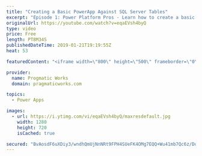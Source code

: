 ```yaml
---
title: "Creating a Basic PowerApp Against SQL Server Tables"
excerpt: "Episode 1: Power Platform Pros - Learn how to create a basic PowerApp using Start with Data wizard and an Azure SQL Server table.   For PowerApps training, please go to http://www.pragmaticworks.com  - - - - - - - - - - - - - - - - - - - - - - - - - - - - - - - - - - - - - - - - - - - - - -- - - - -"
originalUrl: https://youtube.com/watch?v=eqaEVsh4byQ
type: video
price: Free
length: PT8M34S
publishedDateTime: 2019-01-21T19:19:55Z
heat: 53

featuredContent: "<iframe width=\"800\" height=\"500\" frameborder=\"0\" src=\"https://www.youtube.com/embed/eqaEVsh4byQ\" allow=\"accelerometer; autoplay; encrypted-media; gyroscope; picture-in-picture\" allowfullscreen></iframe>"

provider:
  name: Progmatic Works
  domain: pragmaticworks.com

topics:
  - Power Apps

images:
  - url: https://i.ytimg.com/vi/eqaEVsh4byQ/maxresdefault.jpg
    width: 1280
    height: 720
    isCached: true

secured: "BvAosdF6uXDiy3/wndhQmUjNnNRt9FPH4SUeFK4OMg7EQQ+Wu41mb7Qc6z/DoRjH99rwe+4yZqa3RVUw/I+Gk0I+asf6Ot3ukLCVfzG66r0ff9wMPSJHHpGn1Qafu+BkvivVkMPhbPUBM0zhWXe+6EmqS3gMt0oTcPDvgKq6wg+4dDSUkAsiPFYwddvEHUf1BrIM+JmENHNDudhZ5TaFUMW5C8ZeQIdFjBzbACQJJdbl+ugFjnN+Uchz5kd5r2GQWgOwuQxtWvdjHfTiEXgR+mTdDjRNVhJR6N8HMkKe1jc1WgI7tWYTb5CLj+cUaHc0AUptTfyant5PNSjS1+qHoXcgDAMwXOZfp3j7kee+Bv4VadLM/JI3TK6Ki/t4m5txMTF+RxaPCiGj05k1NbJlj1/6LUR3lO5feT09MmkKCLg=;0Rim8ipVYsTsOJ2q+ZL1+Q=="
---
```


